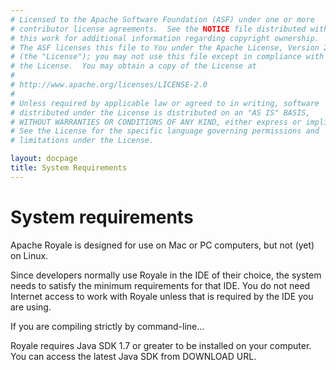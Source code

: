```yaml
---
# Licensed to the Apache Software Foundation (ASF) under one or more
# contributor license agreements.  See the NOTICE file distributed with
# this work for additional information regarding copyright ownership.
# The ASF licenses this file to You under the Apache License, Version 2.0
# (the "License"); you may not use this file except in compliance with
# the License.  You may obtain a copy of the License at
# 
# http://www.apache.org/licenses/LICENSE-2.0
# 
# Unless required by applicable law or agreed to in writing, software
# distributed under the License is distributed on an "AS IS" BASIS,
# WITHOUT WARRANTIES OR CONDITIONS OF ANY KIND, either express or implied.
# See the License for the specific language governing permissions and
# limitations under the License.

layout: docpage
title: System Requirements
---
```


<!-- What sort of hardware will support work in Royale -->
# System requirements

Apache Royale is designed for use on Mac or PC computers, but not (yet) on Linux.

Since developers normally use Royale in the IDE of their choice, the system needs to satisfy the minimum requirements for that IDE. You do not need Internet access to work with Royale unless that is required by the IDE you are using.

If you are compiling strictly by command-line...

Royale requires Java SDK 1.7 or greater to be installed on your computer. You can access the latest Java SDK from DOWNLOAD URL.
